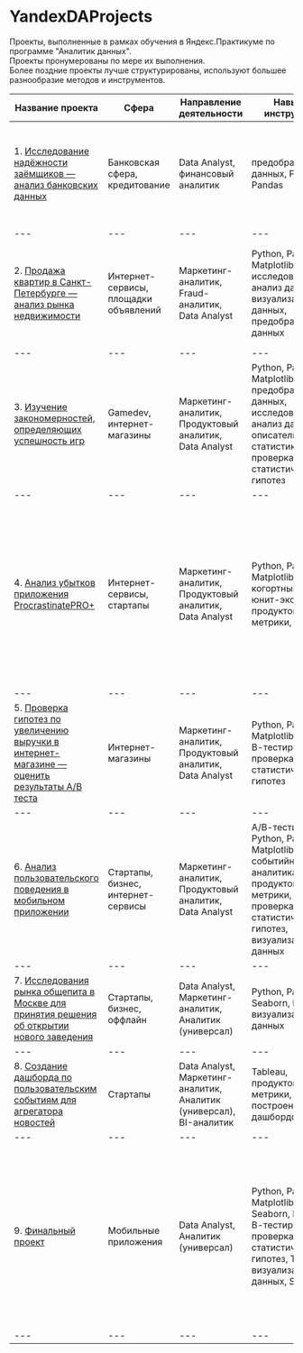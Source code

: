 # YandexDAProjects
Проекты, выполненные в рамках обучения в Яндекс.Практикуме по программе "Аналитик данных".  
Проекты пронумерованы по мере их выполнения.  
Более поздние проекты лучше структурированы, используют большее разнообразие методов и инструментов.  

|Название проекта | Сфера | Направление деятельности | Навыки и инструменты| Задачи проекта | Ключевые слова |
--- | --- | --- | --- |--- |--- |
| 1. [Исследование надёжности заёмщиков — анализ банковских данных](https://github.com/ShatrovaLiza/YandexDAProjects/tree/fcefc81cb188a8c5e2937a896fa4e273e03389a5/1.%20%D0%98%D1%81%D1%81%D0%BB%D0%B5%D0%B4%D0%BE%D0%B2%D0%B0%D0%BD%D0%B8%D0%B5%20%D0%BD%D0%B0%D0%B4%D0%B5%D0%B6%D0%BD%D0%BE%D1%81%D1%82%D0%B8%20%D0%B7%D0%B0%D0%B5%D0%BC%D1%89%D0%B8%D0%BA%D0%BE%D0%B2) | Банковская сфера, кредитование | Data Analyst, финансовый аналитик | предобработка данных, Python, Pandas | На основе статистики о платёжеспособности клиентов исследовать влияет ли семейное положение и количество детей клиента на факт возврата кредита в срок | обработка данных, дубликаты, пропуски, категоризация, декомпозиция|
--- | --- | --- | --- |--- |--- |
| 2. [Продажа квартир в Санкт-Петербурге — анализ рынка недвижимости](https://github.com/ShatrovaLiza/YandexDAProjects/tree/fcefc81cb188a8c5e2937a896fa4e273e03389a5/2.%20%D0%90%D0%BD%D0%B0%D0%BB%D0%B8%D0%B7%20%D1%80%D1%8B%D0%BD%D0%BA%D0%B0%20%D0%BD%D0%B5%D0%B4%D0%B2%D0%B8%D0%B6%D0%B8%D0%BC%D0%BE%D1%81%D1%82%D0%B8%20%D0%A1%D0%B0%D0%BD%D0%BA%D1%82-%D0%9F%D0%B5%D1%82%D0%B5%D1%80%D0%B1%D1%83%D1%80%D0%B3%D0%B0) | Интернет-сервисы, площадки объявлений | Маркетинг-аналитик, Fraud-аналитик, Data Analyst |Python, Pandas, Matplotlib, исследовательский анализ данных, визуализация данных, предобработка данных | Используя данные сервиса Яндекс.Недвижимость, определить рыночную стоимость объектов недвижимости и типичные параметры квартир | обработка данных, histogram, boxplot, scattermatrix, категоризация, scatterplot,  фрод-мониторинг|
--- | --- | --- | --- |--- |--- |
| 3. [Изучение закономерностей, определяющих успешность игр](https://github.com/ShatrovaLiza/YandexDAProjects/tree/fcefc81cb188a8c5e2937a896fa4e273e03389a5/3.%D0%98%D0%B7%D1%83%D1%87%D0%B5%D0%BD%D0%B8%D0%B5%20%D0%B7%D0%B0%D0%BA%D0%BE%D0%BD%D0%BE%D0%BC%D0%B5%D1%80%D0%BD%D0%BE%D1%81%D1%82%D0%B5%D0%B9%2C%20%D0%BE%D0%BF%D1%80%D0%B5%D0%B4%D0%B5%D0%BB%D1%8F%D1%8E%D1%89%D0%B8%D1%85%20%D1%83%D1%81%D0%BF%D0%B5%D1%88%D0%BD%D0%BE%D1%81%D1%82%D1%8C%20%D0%B8%D0%B3%D1%80) | Gamedev, интернет-магазины | Маркетинг-аналитик, Продуктовый аналитик, Data Analyst | Python, Pandas, Matplotlib, NumPy, предобработка данных, исследовательский анализ данных, описательная статистика, проверка статистических гипотез | Используя исторические данные о продажах компьютерных игр, оценки пользователей и экспертов, жанры и платформы, выявить закономерности, определяющие успешность игры | обработка данных, histogram, boxplot, статистический тест, критерий Стьюдента, piechart |
--- | --- | --- | --- |--- |--- |
| 4. [Анализ убытков приложения ProcrastinatePRO+](https://github.com/ShatrovaLiza/YandexDAProjects/tree/fcefc81cb188a8c5e2937a896fa4e273e03389a5/4.%D0%90%D0%BD%D0%B0%D0%BB%D0%B8%D0%B7%20%D1%83%D0%B1%D1%8B%D1%82%D0%BA%D0%BE%D0%B2%20%D0%BF%D1%80%D0%B8%D0%BB%D0%BE%D0%B6%D0%B5%D0%BD%D0%B8%D1%8F%20ProcrastinatePRO%2B) | Интернет-сервисы, стартапы |  Маркетинг-аналитик, Продуктовый аналитик, Data Analyst  |  Python, Pandas, Matplotlib, когортный анализ, юнит-экономика, продуктовые метрики, Seaborn | Задача для маркетингового аналитика развлекательного приложения Procrastinate Pro+. Несмотря на огромные вложения в рекламу, последние несколько месяцев компания терпит убытки. Ваша задача — разобраться в причинах и помочь компании выйти в плюс. | обработка данных, статистический тест, LTV, CAC, когортный анализ |
--- | --- | --- | --- |--- |--- |
| 5. [Проверка гипотез по увеличению выручки в интернет-магазине — оценить результаты A/B теста](https://github.com/ShatrovaLiza/YandexDAProjects/tree/fcefc81cb188a8c5e2937a896fa4e273e03389a5/5.%20%D0%9F%D1%80%D0%BE%D0%B2%D0%B5%D1%80%D0%BA%D0%B0%20%D0%B3%D0%B8%D0%BF%D0%BE%D1%82%D0%B5%D0%B7%20%D0%BF%D0%BE%20%D1%83%D0%B2%D0%B5%D0%BB%D0%B8%D1%87%D0%B5%D0%BD%D0%B8%D1%8E%20%D0%B2%D1%8B%D1%80%D1%83%D1%87%D0%BA%D0%B8%20%D0%B2%20%D0%B8%D0%BD%D1%82%D0%B5%D1%80%D0%BD%D0%B5%D1%82-%D0%BC%D0%B0%D0%B3%D0%B0%D0%B7%D0%B8%D0%BD%D0%B5) | Интернет-магазины | Маркетинг-аналитик, Продуктовый аналитик, Data Analyst | Python, Pandas, Matplotlib, SciPy, А/В-тестирование, проверка статистических гипотез | Используя данные интернет-магазина приоритезировать гипотезы, произвести оценку результатов A/B-тестирования различными методами | А/В-тест, статистический тест, фреймворк, RICE, ICE |
--- | --- | --- | --- |--- |--- |
| 6. [Анализ пользовательского поведения в мобильном приложении](https://github.com/ShatrovaLiza/YandexDAProjects/tree/fcefc81cb188a8c5e2937a896fa4e273e03389a5/6.%20%D0%90%D0%BD%D0%B0%D0%BB%D0%B8%D0%B7%20%D0%BF%D0%BE%D0%BB%D1%8C%D0%B7%D0%BE%D0%B2%D0%B0%D1%82%D0%B5%D0%BB%D1%8C%D1%81%D0%BA%D0%BE%D0%B3%D0%BE%20%D0%BF%D0%BE%D0%B2%D0%B5%D0%B4%D0%B5%D0%BD%D0%B8%D1%8F%20%D0%B2%20%D0%BC%D0%BE%D0%B1%D0%B8%D0%BB%D1%8C%D0%BD%D0%BE%D0%BC%20%D0%BF%D1%80%D0%B8%D0%BB%D0%BE%D0%B6%D0%B5%D0%BD%D0%B8%D0%B8) | Стартапы, бизнес, интернет-сервисы | Маркетинг-аналитик, Продуктовый аналитик, Data Analyst | А/В-тестирование, Python, Pandas, Matplotlib, Seaborn, событийная аналитика, продуктовые метрики, Plotly, проверка статистических гипотез, визуализация данных | На основе данных использования мобильного приложения для продажи продуктов питания проанализировать воронку продаж, а также оценить результаты A/A/B-тестирования | А/В-тест, визуализация, статистический тест |
--- | --- | --- | --- |--- |--- |
| 7. [Исследования рынка общепита в Москве для принятия решения об открытии нового заведения](https://github.com/ShatrovaLiza/YandexDAProjects/tree/fcefc81cb188a8c5e2937a896fa4e273e03389a5/7.%20%D0%98%D1%81%D1%81%D0%BB%D0%B5%D0%B4%D0%BE%D0%B2%D0%B0%D0%BD%D0%B8%D1%8F%20%D1%80%D1%8B%D0%BD%D0%BA%D0%B0%20%D0%BE%D0%B1%D1%89%D0%B5%D0%BF%D0%B8%D1%82%D0%B0%20%D0%B2%20%D0%9C%D0%BE%D1%81%D0%BA%D0%B2%D0%B5%20%D0%B4%D0%BB%D1%8F%20%D0%BF%D1%80%D0%B8%D0%BD%D1%8F%D1%82%D0%B8%D1%8F%20%D1%80%D0%B5%D1%88%D0%B5%D0%BD%D0%B8%D1%8F%20%D0%BE%D0%B1%20%D0%BE%D1%82%D0%BA%D1%80%D1%8B%D1%82%D0%B8%D0%B8%20%D0%BD%D0%BE%D0%B2%D0%BE%D0%B3%D0%BE%20%D0%B7%D0%B0%D0%B2%D0%B5%D0%B4%D0%B5%D0%BD%D0%B8%D1%8F) | Стартапы, бизнес, оффлайн | Data Analyst, Маркетинг-аналитик, Аналитик (универсал) | Python, Pandas, Seaborn, Plotly, визуализация данных | Исследование рынка общественного питания на основе открытых данных, подготовка презентации | обработка данных, визуализация данных, создание презентаций |
--- | --- | --- | --- |--- |--- |
| 8. [Создание дашборда по пользовательским событиям для агрегатора новостей](https://github.com/ShatrovaLiza/YandexDAProjects/tree/fcefc81cb188a8c5e2937a896fa4e273e03389a5/8.%20%D0%A1%D0%BE%D0%B7%D0%B4%D0%B0%D0%BD%D0%B8%D0%B5%20%D0%B4%D0%B0%D1%88%D0%B1%D0%BE%D1%80%D0%B4%D0%B0%20%D0%BF%D0%BE%20%D0%BF%D0%BE%D0%BB%D1%8C%D0%B7%D0%BE%D0%B2%D0%B0%D1%82%D0%B5%D0%BB%D1%8C%D1%81%D0%BA%D0%B8%D0%BC%20%D1%81%D0%BE%D0%B1%D1%8B%D1%82%D0%B8%D1%8F%D0%BC%20%D0%B4%D0%BB%D1%8F%20%D0%B0%D0%B3%D1%80%D0%B5%D0%B3%D0%B0%D1%82%D0%BE%D1%80%D0%B0%20%D0%BD%D0%BE%D0%B2%D0%BE%D1%81%D1%82%D0%B5%D0%B9) | Стартапы | Data Analyst, Маркетинг-аналитик, Аналитик (универсал), BI-аналитик | Tableau, продуктовые метрики, построение дашбордов | Исследуете историю TED-конференций и создадите дашборд в Tableau на основе полученных данных | дашборд, визуализация данных, Tableau |
--- | --- | --- | --- |--- |--- |
| 9. [Финальный проект](https://github.com/ShatrovaLiza/YandexDAProjects/tree/fcefc81cb188a8c5e2937a896fa4e273e03389a5/9.%20%D0%A4%D0%B8%D0%BD%D0%B0%D0%BB%D1%8C%D0%BD%D1%8B%D0%B9%20%D0%BF%D1%80%D0%BE%D0%B5%D0%BA%D1%82) | Мобильные приложения | Data Analyst, Аналитик (универсал) |  Python, Pandas, Matplotlib, NumPy, Seaborn, Plotly, А/В-тестирование, проверка статистических гипотез, Tableau, визуализация данных, SQL | 1. Анализ поведения пользователей в мобильном приложении - выявление закономерностей в действиях пользователей, которые помогут увеличить вовлеченность; 2. Оценка результатов A/B-теста; 3. SQL. Анализ базы данных сервиса для чтения книг по подписке | обработка данных, А/В-тест, визуализация, когортный анализ, статистический тест | 
--- | --- | --- | --- |--- |--- |
 
